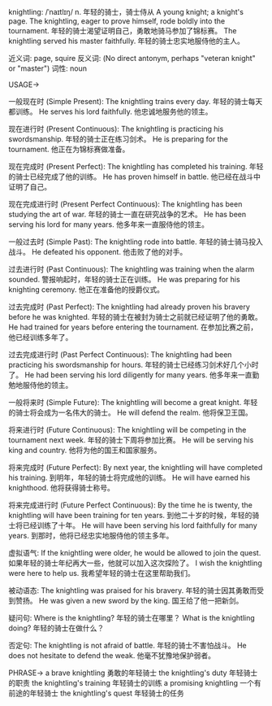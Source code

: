 knightling: /ˈnaɪtlɪŋ/
n.
年轻的骑士，骑士侍从
A young knight; a knight's page.
The knightling, eager to prove himself, rode boldly into the tournament.  年轻的骑士渴望证明自己，勇敢地骑马参加了锦标赛。
The knightling served his master faithfully.  年轻的骑士忠实地服侍他的主人。

近义词: page, squire
反义词: (No direct antonym, perhaps "veteran knight" or "master")
词性: noun


USAGE->

一般现在时 (Simple Present):
The knightling trains every day. 年轻的骑士每天都训练。
He serves his lord faithfully. 他忠诚地服务他的领主。


现在进行时 (Present Continuous):
The knightling is practicing his swordsmanship. 年轻的骑士正在练习剑术。
He is preparing for the tournament. 他正在为锦标赛做准备。


现在完成时 (Present Perfect):
The knightling has completed his training. 年轻的骑士已经完成了他的训练。
He has proven himself in battle. 他已经在战斗中证明了自己。


现在完成进行时 (Present Perfect Continuous):
The knightling has been studying the art of war. 年轻的骑士一直在研究战争的艺术。
He has been serving his lord for many years. 他多年来一直服侍他的领主。


一般过去时 (Simple Past):
The knightling rode into battle. 年轻的骑士骑马投入战斗。
He defeated his opponent. 他击败了他的对手。


过去进行时 (Past Continuous):
The knightling was training when the alarm sounded. 警报响起时，年轻的骑士正在训练。
He was preparing for his knighting ceremony. 他正在准备他的授爵仪式。


过去完成时 (Past Perfect):
The knightling had already proven his bravery before he was knighted.  年轻的骑士在被封为骑士之前就已经证明了他的勇敢。
He had trained for years before entering the tournament. 在参加比赛之前，他已经训练多年了。


过去完成进行时 (Past Perfect Continuous):
The knightling had been practicing his swordsmanship for hours. 年轻的骑士已经练习剑术好几个小时了。
He had been serving his lord diligently for many years. 他多年来一直勤勉地服侍他的领主。


一般将来时 (Simple Future):
The knightling will become a great knight. 年轻的骑士将会成为一名伟大的骑士。
He will defend the realm. 他将保卫王国。


将来进行时 (Future Continuous):
The knightling will be competing in the tournament next week. 年轻的骑士下周将参加比赛。
He will be serving his king and country. 他将为他的国王和国家服务。


将来完成时 (Future Perfect):
By next year, the knightling will have completed his training. 到明年，年轻的骑士将完成他的训练。
He will have earned his knighthood. 他将获得骑士称号。


将来完成进行时 (Future Perfect Continuous):
By the time he is twenty, the knightling will have been training for ten years. 到他二十岁的时候，年轻的骑士将已经训练了十年。
He will have been serving his lord faithfully for many years. 到那时，他将已经忠实地服侍他的领主多年。


虚拟语气:
If the knightling were older, he would be allowed to join the quest. 如果年轻的骑士年纪再大一些，他就可以加入这次探险了。
I wish the knightling were here to help us. 我希望年轻的骑士在这里帮助我们。

被动语态:
The knightling was praised for his bravery. 年轻的骑士因其勇敢而受到赞扬。
He was given a new sword by the king. 国王给了他一把新剑。


疑问句:
Where is the knightling? 年轻的骑士在哪里？
What is the knightling doing? 年轻的骑士在做什么？


否定句:
The knightling is not afraid of battle. 年轻的骑士不害怕战斗。
He does not hesitate to defend the weak. 他毫不犹豫地保护弱者。



PHRASE->
a brave knightling  勇敢的年轻骑士
the knightling's duty 年轻骑士的职责
the knightling's training 年轻骑士的训练
a promising knightling  一个有前途的年轻骑士
the knightling's quest 年轻骑士的任务
